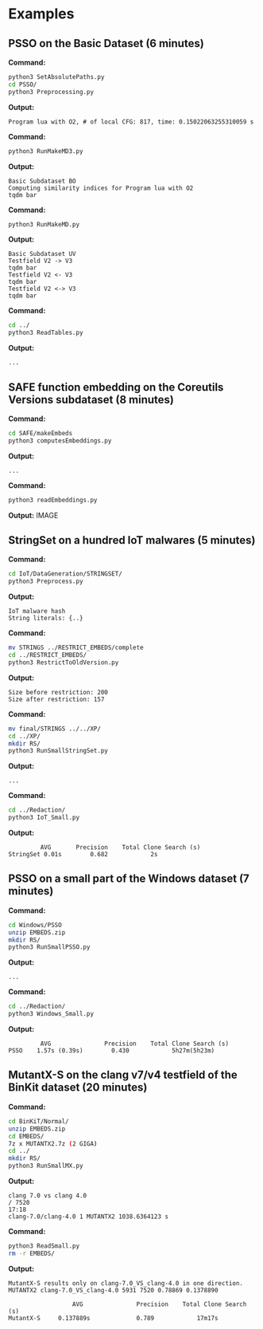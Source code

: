 # Examples

## PSSO on the Basic Dataset (6 minutes)

**Command:**
```bash
python3 SetAbsolutePaths.py
cd PSSO/
python3 Preprocessing.py 
```

**Output:**
```console
Program lua with O2, # of local CFG: 817, time: 0.15022063255310059 s
```

**Command:**
```bash
python3 RunMakeMD3.py
```
**Output:**
```console
Basic Subdataset BO
Computing similarity indices for Program lua with O2
tqdm bar
```

**Command:**
```bash
python3 RunMakeMD.py 
```
**Output:**
```console
Basic Subdataset UV 
Testfield V2 -> V3
tqdm bar
Testfield V2 <- V3
tqdm bar
Testfield V2 <-> V3
tqdm bar
```

**Command:**
```bash
cd ../
python3 ReadTables.py
```

**Output:**
```console
...
```


## SAFE function embedding on the Coreutils Versions subdataset (8 minutes)

**Command:**
```bash
cd SAFE/makeEmbeds
python3 computesEmbeddings.py
```
**Output:**
```console
...
```

**Command:**
```bash
python3 readEmbeddings.py
```

**Output:**
IMAGE

## StringSet on a hundred IoT malwares (5 minutes)

**Command:**
```bash
cd IoT/DataGeneration/STRINGSET/
python3 Preprocess.py
```
**Output:**
```console
IoT malware hash 
String literals: {..}
```

**Command:**
```bash
mv STRINGS ../RESTRICT_EMBEDS/complete
cd ../RESTRICT_EMBEDS/
python3 RestrictToOldVersion.py
```
**Output:**
```console
Size before restriction: 200
Size after restriction: 157
```

**Command:**
```bash
mv final/STRINGS ../../XP/
cd ../XP/
mkdir RS/
python3 RunSmallStringSet.py 
```

**Output:**
```console
...
```

**Command:**
```bash
cd ../Redaction/
python3 IoT_Small.py
```
**Output:**
```console
         AVG       Precision    Total Clone Search (s)
StringSet 0.01s        0.682            2s
```

## PSSO on a small part of the Windows dataset (7 minutes)

**Command:**
```bash
cd Windows/PSSO
unzip EMBEDS.zip
mkdir RS/
python3 RunSmallPSSO.py
```
**Output:**
```console
...
```

**Command:**
```bash
cd ../Redaction/
python3 Windows_Small.py
```
**Output:**
```console
         AVG               Precision    Total Clone Search (s)
PSSO    1.57s (0.39s)        0.430            5h27m(5h23m)
```

## MutantX-S  on the clang v7/v4 testfield of the BinKit dataset (20 minutes)

**Command:**
```bash
cd BinKiT/Normal/
unzip EMBEDS.zip
cd EMBEDS/
7z x MUTANTX2.7z (2 GIGA)
cd ../
mkdir RS/
python3 RunSmallMX.py
```
**Output:**
```console
clang 7.0 vs clang 4.0
/ 7520
17:18
clang-7.0/clang-4.0 1 MUTANTX2 1038.6364123 s
```

**Command:**
```bash
python3 ReadSmall.py
rm -r EMBEDS/
```
**Output:**
```console
MutantX-S results only on clang-7.0_VS_clang-4.0 in one direction.
MUTANTX2 clang-7.0_VS_clang-4.0 5931 7520 0.78869 0.1378890

                  AVG               Precision    Total Clone Search (s)
MutantX-S     0.137889s             0.789            17m17s
```
